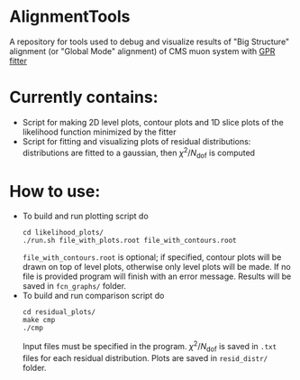 # AlignmentTools

A repository for tools used to debug and visualize results of "Big Structure" alignment (or "Global Mode" alignment) of CMS muon system with [GPR fitter](https://github.com/abolshov/cmssw/blob/from-CMSSW_12_4_4/Alignment/MuonAlignmentAlgorithms/interface/MuonResidualsGPRFitter.h)

# Currently contains:
- Script for making 2D level plots, contour plots and 1D slice plots of the likelihood function minimized by the fitter
- Script for fitting and visualizing plots of residual distributions: distributions are fitted to a gaussian, then $`\chi^2/N_{\text{dof}}`$ is computed


# How to use:
- To build and run plotting script do
  ```
  cd likelihood_plots/
  ./run.sh file_with_plots.root file_with_contours.root
  ```
  ```file_with_contours.root``` is optional; if specified, contour plots will be drawn on top of level plots, otherwise only level plots will be made. If no file is provided program will finish with an error message. Results will be saved in ```fcn_graphs/``` folder.
- To build and run comparison script do
  ```
  cd residual_plots/
  make cmp
  ./cmp 
  ```
  Input files must be specified in the program. $`\chi^2/N_{\text{dof}}`$ is saved in ```.txt``` files for each residual distribution. Plots are saved in ```resid_distr/``` folder.
